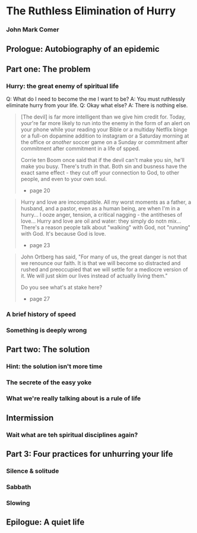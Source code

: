 
# The Ruthless Elimination of Hurry
### John Mark Comer


<!-- Comment -->
## Prologue: Autobiography of an epidemic
## Part one: The problem
### Hurry: the great enemy of spiritual life

Q: What do I need to become the me I want to be?
A: You must ruthlessly eliminate hurry from your life.
Q: Okay what else?
A: There is nothing else.

> [The devil] is far more intelligent than we give him credit for. Today, your're
> far more likely to run into the enemy in the form of an alert on your phone while
>  your reading your Bible or a multiday Netflix binge or a full-on dopamine addition
>  to instagram or a Saturday morning at the office or *another* soccer game on a
>  Sunday or commitment after commitment after commitment in a life of spped.
>
> Corrie ten Boom once said that if the devil can't make you sin, he'll make you
> busy. There's truth in that. Both sin and busness have the exact same effect -
> they cut off your connection to God, to other people, and even to your own soul.
> - page 20


> Hurry and love are imcompatible. All my worst moments as a father, a husband, and
> a pastor, even as a human being, are when I'm in a hurry... I ooze anger, tension,
> a critical nagging - the antitheses of love... Hurry and love are oil and water:
> they simply do notn mix... There's a reason people talk about "walking" with God,
> not "running" with God. It's because God is love.
> - page 23

> John Ortberg has said, "For many of us, the great danger is not that we renounce
> our faith. It is that we will become so distracted and rushed and preoccupied
> that we will settle for a mediocre version of it. We will just skim our lives
> instead of actually living them." 
>
> Do you see what's at stake here?
> - page 27

### A brief history of speed
### Something is deeply wrong

## Part two: The solution
### Hint: the solution isn't more time
### The secrete of the easy yoke
### What we're really talking about is a rule of life

## Intermission
### Wait what are teh spiritual disciplines again?

## Part 3: Four practices for unhurring your life
### Silence & solitude
### Sabbath
### Slowing

## Epilogue: A quiet life



